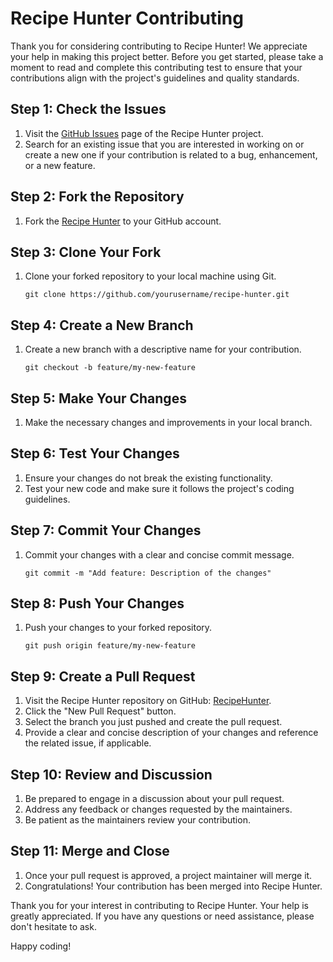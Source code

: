 # Recipe Hunter Contributing

Thank you for considering contributing to Recipe Hunter! We appreciate your help in making this project better. Before you get started, please take a moment to read and complete this contributing test to ensure that your contributions align with the project's guidelines and quality standards.

## Step 1: Check the Issues

1. Visit the [GitHub Issues](https://github.com/Arjun2715/RecipeHunter/issues) page of the Recipe Hunter project.
2. Search for an existing issue that you are interested in working on or create a new one if your contribution is related to a bug, enhancement, or a new feature.

## Step 2: Fork the Repository

1. Fork the [Recipe Hunter](https://github.com/Arjun2715/RecipeHunter) to your GitHub account.

## Step 3: Clone Your Fork

1. Clone your forked repository to your local machine using Git.
   ```
   git clone https://github.com/yourusername/recipe-hunter.git
   ```

## Step 4: Create a New Branch

1. Create a new branch with a descriptive name for your contribution.
   ```
   git checkout -b feature/my-new-feature
   ```

## Step 5: Make Your Changes

1. Make the necessary changes and improvements in your local branch.

## Step 6: Test Your Changes

1. Ensure your changes do not break the existing functionality.
2. Test your new code and make sure it follows the project's coding guidelines.

## Step 7: Commit Your Changes

1. Commit your changes with a clear and concise commit message.
   ```
   git commit -m "Add feature: Description of the changes"
   ```

## Step 8: Push Your Changes

1. Push your changes to your forked repository.
   ```
   git push origin feature/my-new-feature
   ```

## Step 9: Create a Pull Request

1. Visit the Recipe Hunter repository on GitHub: [RecipeHunter](https://github.com/Arjun2715/RecipeHunter).
2. Click the "New Pull Request" button.
3. Select the branch you just pushed and create the pull request.
4. Provide a clear and concise description of your changes and reference the related issue, if applicable.

## Step 10: Review and Discussion

1. Be prepared to engage in a discussion about your pull request.
2. Address any feedback or changes requested by the maintainers.
3. Be patient as the maintainers review your contribution.

## Step 11: Merge and Close

1. Once your pull request is approved, a project maintainer will merge it.
2. Congratulations! Your contribution has been merged into Recipe Hunter.

Thank you for your interest in contributing to Recipe Hunter. Your help is greatly appreciated. If you have any questions or need assistance, please don't hesitate to ask.

Happy coding!
